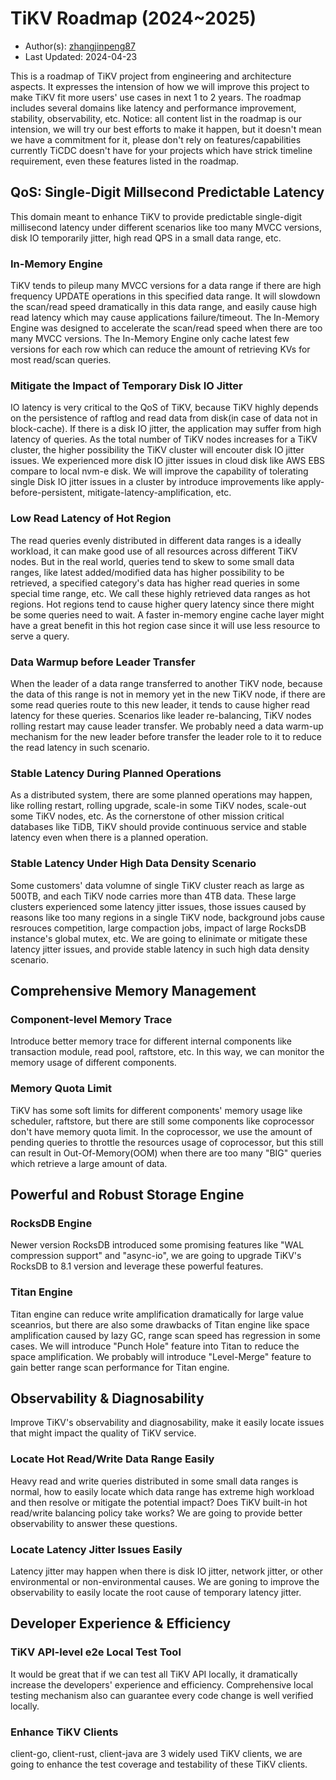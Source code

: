 # TiKV Roadmap (2024~2025)

- Author(s): [zhangjinpeng87](https://github.com/zhangjinpeng87)
- Last Updated: 2024-04-23

This is a roadmap of TiKV project from engineering and architecture aspects. It expresses the intension of how we will improve this project to make TiKV fit more users' use cases in next 1 to 2 years. The roadmap includes several domains like latency and performance improvement, stability, observability, etc. Notice: all content list in the roadmap is our intension, we will try our best efforts to make it happen, but it doesn't mean we have a commitment for it, please don't rely on features/capabilities currently TiCDC doesn't have for your projects which have strick timeline requirement, even these features listed in the roadmap.

## QoS: Single-Digit Millsecond Predictable Latency

This domain meant to enhance TiKV to provide predictable single-digit millisecond latency under different scenarios like too many MVCC versions, disk IO temporarily jitter, high read QPS in a small data range, etc. 

### In-Memory Engine

TiKV tends to pileup many MVCC versions for a data range if there are high frequency UPDATE operations in this specified data range. It will slowdown the scan/read speed dramatically in this data range, and easily cause high read latency which may cause applications failure/timeout. The In-Memory Engine was designed to accelerate the scan/read speed when there are too many MVCC versions. The In-Memory Engine only cache latest few versions for each row which can reduce the amount of retrieving KVs for most read/scan queries.

### Mitigate the Impact of Temporary Disk IO Jitter

IO latency is very critical to the QoS of TiKV, because TiKV highly depends on the persistence of raftlog and read data from disk(in case of data not in block-cache). If there is a disk IO jitter, the application may suffer from high latency of queries. As the total number of TiKV nodes increases for a TiKV cluster, the higher possibility the TiKV cluster will encouter disk IO jitter issues. We experienced more disk IO jitter issues in cloud disk like AWS EBS compare to local nvm-e disk. We will improve the capability of tolerating single Disk IO jitter issues in a cluster by introduce improvements like apply-before-persistent, mitigate-latency-amplification, etc.

### Low Read Latency of Hot Region

The read queries evenly distributed in different data ranges is a ideally workload, it can make good use of all resources across different TiKV nodes. But in the real world, queries tend to skew to some small data ranges, like latest added/modified data has higher possibility to be retrieved, a specified category's data has higher read queries in some special time range, etc. We call these highly retrieved data ranges as hot regions. Hot regions tend to cause higher query latency since there might be some queries need to wait. A faster in-memory engine cache layer might have a great benefit in this hot region case since it will use less resource to serve a query.

### Data Warmup before Leader Transfer

When the leader of a data range transferred to another TiKV node, because the data of this range is not in memory yet in the new TiKV node, if there are some read queries route to this new leader, it tends to cause higher read latency for these queries. Scenarios like leader re-balancing, TiKV nodes rolling restart may cause leader transfer. We probably need a data warm-up mechanism for the new leader before transfer the leader role to it to reduce the read latency in such scenario.

### Stable Latency During Planned Operations

As a distributed system, there are some planned operations may happen, like rolling restart, rolling upgrade, scale-in some TiKV nodes, scale-out some TiKV nodes, etc. As the cornerstone of other mission critical databases like TiDB, TiKV should provide continuous service and stable latency even when there is a planned operation.

### Stable Latency Under High Data Density Scenario

Some customers' data volumne of single TiKV cluster reach as large as 500TB, and each TiKV node carries more than 4TB data. These large clusters experienced some latency jitter issues, those issues caused by reasons like too many regions in a single TiKV node, background jobs cause resrouces competition, large compaction jobs, impact of large RocksDB instance's global mutex, etc. We are going to elinimate or mitigate these latency jitter issues, and provide stable latency in such high data density scenario.

## Comprehensive Memory Management

### Component-level Memory Trace

Introduce better memory trace for different internal components like transaction module, read pool, raftstore, etc. In this way, we can monitor the memory usage of different components.

### Memory Quota Limit

TiKV has some soft limits for different components' memory usage like scheduler, raftstore, but there are still some components like coprocessor don't have memory quota limit. In the coprocessor, we use the amount of pending queries to throttle the resources usage of coprocessor, but this still can result in Out-Of-Memory(OOM) when there are too many "BIG" queries which retrieve a large amount of data.

## Powerful and Robust Storage Engine

### RocksDB Engine

Newer version RocksDB introduced some promising features like "WAL compression support" and "async-io", we are going to upgrade TiKV's RocksDB to 8.1 version and leverage these powerful features.

### Titan Engine

Titan engine can reduce write amplification dramatically for large value sceanrios, but there are also some drawbacks of Titan engine like space amplification caused by lazy GC, range scan speed has regression in some cases. We will introduce "Punch Hole" feature into Titan to reduce the space amplification. We probably will introduce "Level-Merge" feature to gain better range scan performance for Titan engine.

## Observability & Diagnosability

Improve TiKV's observability and diagnosability, make it easily locate issues that might impact the quality of TiKV service.

### Locate Hot Read/Write Data Range Easily

Heavy read and write queries distributed in some small data ranges is normal, how to easily locate which data range has extreme high workload and then resolve or mitigate the potential impact? Does TiKV built-in hot read/write balancing policy take works? We are going to provide better observability to answer these questions.

### Locate Latency Jitter Issues Easily

Latency jitter may happen when there is disk IO jitter, network jitter, or other environmental or non-environmental causes. We are goning to improve the observability to easily locate the root cause of temporary latency jitter.

## Developer Experience & Efficiency

### TiKV API-level e2e Local Test Tool

It would be great that if we can test all TiKV API locally, it dramatically increase the developers' experience and efficiency. Comprehensive local testing mechanism also can guarantee every code change is well verified locally. 

### Enhance TiKV Clients

client-go, client-rust, client-java are 3 widely used TiKV clients, we are going to enhance the test coverage and testability of these TiKV clients.